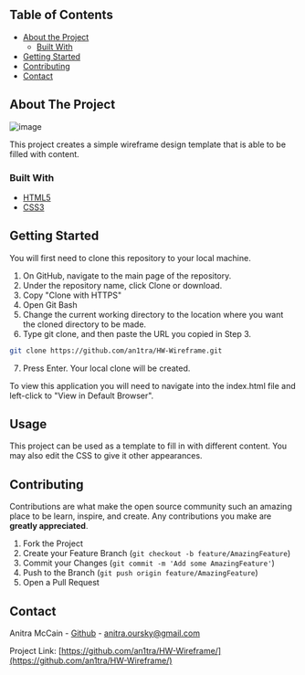 <!-- TABLE OF CONTENTS -->
## Table of Contents

* [About the Project](#about-the-project)
  * [Built With](#built-with)
* [Getting Started](#getting-started)
* [Contributing](#contributing)
* [Contact](#contact)



<!-- ABOUT THE PROJECT -->
## About The Project

![image](https://user-images.githubusercontent.com/25800122/70263565-ac1d6f00-1764-11ea-989a-aafcd59da4aa.png)

This project creates a simple wireframe design template that is able to be filled with content.

### Built With
* [HTML5](https://html.com/)
* [CSS3](https://www.w3schools.com/css/default.asp)




<!-- GETTING STARTED -->
## Getting Started

You will first need to clone this repository to your local machine. 

1. On GitHub, navigate to the main page of the repository.
2. Under the repository name, click Clone or download. 
3. Copy "Clone with HTTPS"
4. Open Git Bash
5. Change the current working directory to the location where you want the cloned directory to be made.
6. Type git clone, and then paste the URL you copied in Step 3.
```sh
git clone https://github.com/an1tra/HW-Wireframe.git
```
7. Press Enter. Your local clone will be created.

To view this application you will need to navigate into the index.html file and left-click to "View in Default Browser". 


<!-- USAGE EXAMPLES -->
## Usage

This project can be used as a template to fill in with different content. You may also edit the CSS to give it other appearances. 


<!-- CONTRIBUTING -->
## Contributing

Contributions are what make the open source community such an amazing place to be learn, inspire, and create. Any contributions you make are **greatly appreciated**.

1. Fork the Project
2. Create your Feature Branch (`git checkout -b feature/AmazingFeature`)
3. Commit your Changes (`git commit -m 'Add some AmazingFeature'`)
4. Push to the Branch (`git push origin feature/AmazingFeature`)
5. Open a Pull Request


<!-- CONTACT -->
## Contact

Anitra McCain - [Github](https://github.com/an1tra) - anitra.oursky@gmail.com

Project Link: [https://github.com/an1tra/HW-Wireframe/](https://github.com/an1tra/HW-Wireframe/)


